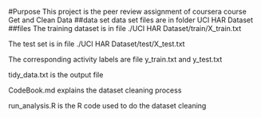 #Purpose
This project is the peer review assignment of coursera course Get and Clean Data
##data set
data set files are in folder UCI HAR Dataset
##files
The training dataset is in file ./UCI HAR Dataset/train/X_train.txt

The test set is in file ./UCI HAR Dataset/test/X_test.txt

The corresponding activity labels are file y_train.txt and y_test.txt

tidy_data.txt is the output file

CodeBook.md explains the dataset cleaning process

run_analysis.R is the R code used to do the dataset cleaning